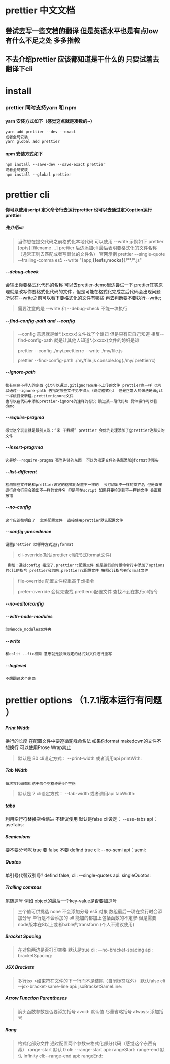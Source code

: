 # prettier 中文文档 
## 尝试去写一些文档的翻译 但是英语水平也是有点low 有什么不足之处 多多指教
## 不去介绍prettier 应该都知道是干什么的  只要试着去翻译下cli 
install
=====================================
### prettier 同时支持yarn 和 npm
   #### yarn 安装方式如下（感觉这点就是凑数的~）
    yarn add prettier --dev --exact
    或者全局安装
    yarn global add prettier
   #### npm 安装方式如下
    npm install --save-dev --save-exact prettier
    或者全局安装
    npm install --global prettier   
prettier cli
=====================================
#### 你可以使用script 定义命令行去运行prettier 也可以去通过定义option运行prettier 
   ##### 先介绍cli 
   >当你想在提交代码之前格式化本地代码 可以使用 --write 示例如下 
   prettier [opts] [filename ...]
   > prettier 后边添加cli 最后表明要格式化的文件名称（通常正则去匹配或者写具体的文件名）
   > 官网示例
   prettier --single-quote --trailing-comma es5 --write "{app,__{tests,mocks}__}/**/*.js"
   ##### --debug-check
   会输出你要格式化代码的名称 可以去prettier-demo里边尝试一下  prettier其实原理就是改写你要格式化代码的文件，但是可能在格式化完成之后代码会出现问题 所以在--write之前可以看下要格式化的文件有哪些
   再去判断要不要执行--write;
   >需要注意的是 --write 和 --debug-check 不能一块执行
   ##### --find-config-path and --config

   >--config 意思就是给*.{xxxxx}文件找了个媳妇 但是只有它自己知道 相反--find-config-path 就是让其他人知道*.{xxxxx}文件的媳妇是谁 
   >
   > prettier --config ./my/.prettierrc --write ./my/file.js
   >
   > prettier --find-config-path ./my/file.js
   > console.log(./my/.prettierrc)
   ##### --ignore-path
    都有些见不得人的东西 git可以通过.gitignore忽略不上传的文件 prettier也一样 也可以通过--ignore-path 去指定哪些文件见不得人（跳过格式化） 但是正常人的做法是跟git一样根目录新建.prettierignore文件
    也可以在代码中添加prettier-ignore的注释的标识 跳过某一段代码块 具体操作可以看demo

   ##### --require-pragma
    感觉这个玩意就是跟别人说：“来 干我啊” prettier 会优先处理添加了@prettier注释头的文件
   ##### --insert-pragrma 
    这是给--require-pragma 充当先锋的东西  可以为指定文件的头部添加@format注释头
   ##### --list-different
    检测哪些文件是和prettier设定的格式化配置不一样的  会打印出不一样的文件名 但是直接运行命令行只会输出不一样的文件名 但是写在script 如果只要检测到不一样的文件 会直接报错 
   ##### --no-config
    这个应该都明白了  忽略配置文件  直接使用prettier默认配置文件
   ##### --config-precedence
    设置prettier 以哪种方式进行format  
   > cli-override(默认prettier cli的形式format文件)
   >
     例如：通过config 指定了.prettierrc配置文件 但是运行的时候命令行中添加了options的cli的指令 prettier会忽略.prettierrc配置文件 按照cli指令去format文件
   > file-override 
     配置文件权重高于cli指令 
   >   
   > prefer-override 
     会优先查找.prettierrc配置文件 查找不到在执行cli指令
   ##### --no-editorconfig

   ##### --with-node-modules
    忽略node_modules文件夹
   ##### --write
    和eslit --fix相同 意思就是按照规定的格式对文件进行重写
   ##### --loglevel
    不想翻译这个东西

prettier options （1.7.1版本运行有问题 ）
=====================================================
   ##### Print Width 
   换行的长度 在配置文件中要遵循驼峰命名法 如果你format makedown的文件不想换行 可以使用Prose Wrap禁止
   > 默认是 80 cli设定方式： --print-width <int> 或者调用api printWith:<init>
   ##### Tab Width
    每次写代码都纠结于两个空格还是4个空格
   > 默认是 2 cli设定方式： --tab-width <int> 或者调用api tabWidth:<init>
   ##### tabs 
   利用空行符替换空格缩进  不建议使用  默认是false cli设定： --use-tabs api：useTabs:<bool>
   #####    Semicolons
   要不要分号呢 true 要 false 不要 defind true cli: --no-semi  api：semi: <bool>
   ##### Quotes
   单引号代替双引号? defind false; cli: --single-quotes api: singleQuotos: <bool> 
   ##### Trailing commas 
   尾随逗号 例如 object的最后一个key-value是否要加逗号 
   > 三个值可供挑选
   > none 不会添加分号
   > es5 对象 数组最后一项在换行时会添加分号 单行是不会添加的
   > all 能加的都加上包括函数的不定参  但是需要node版本在8以上或者bable的transform (个人不建议使用)
  ##### Bracket Spacing
  > 在对象两边是否打印空格
  > 默认是true cli: --no-bracket-spacing api: bracketSpacing: <bool>
  ##### JSX Brackets
  > 多行jsx >结束符在文件的下一行而不是结尾（自闭标签除外）
  > 默认false cli --jsx-bracket-same-line api: jsxBracketSameLine: <bool>
  ##### Arrow Function Parentheses
  > 箭头函数参数是否要添加括号
  > avoid: 默认值  尽量省略括号
  > always: 添加括号
  ##### Rang
  > 格式化部分文件 
  > 通过配置两个参数来格式化部分代码（感觉这个东西有毒）
  > range-start <init> 默认 0 cli: --range-start <init> api: rangeStart: <int>
  > range-end <init> 默认 Infinity cli:--range-end <init> api: rangeEnd: <init>


























